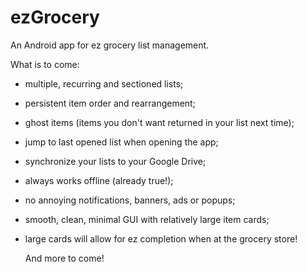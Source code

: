 # ezGrocery
An Android app for ez grocery list management.

What is to come:
- multiple, recurring and sectioned lists;
- persistent item order and rearrangement;
- ghost items (items you don't want returned in your list next time);
- jump to last opened list when opening the app;
- synchronize your lists to your Google Drive;
- always works offline (already true!);
- no annoying notifications, banners, ads or popups;
- smooth, clean, minimal GUI with relatively large item cards;
- large cards will allow for ez completion when at the grocery store!

  And more to come!